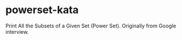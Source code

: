 # powerset-kata
Print All the Subsets of a Given Set (Power Set). Originally from Google interview.
